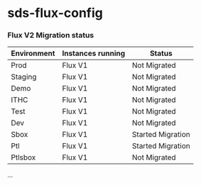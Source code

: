 # sds-flux-config

### Flux V2 Migration status

| Environment  | Instances running | Status |
| ------------- | ------------- | ------------- |
| Prod | Flux V1  | Not Migrated
| Staging |  Flux V1  | Not Migrated
| Demo|  Flux V1  | Not Migrated
| ITHC | Flux V1 | Not Migrated
| Test | Flux V1| Not Migrated
| Dev | Flux V1  | Not Migrated
| Sbox | Flux V1  | Started Migration
| Ptl | Flux V1 | Started Migration
| Ptlsbox | Flux V1  | Not Migrated


...
